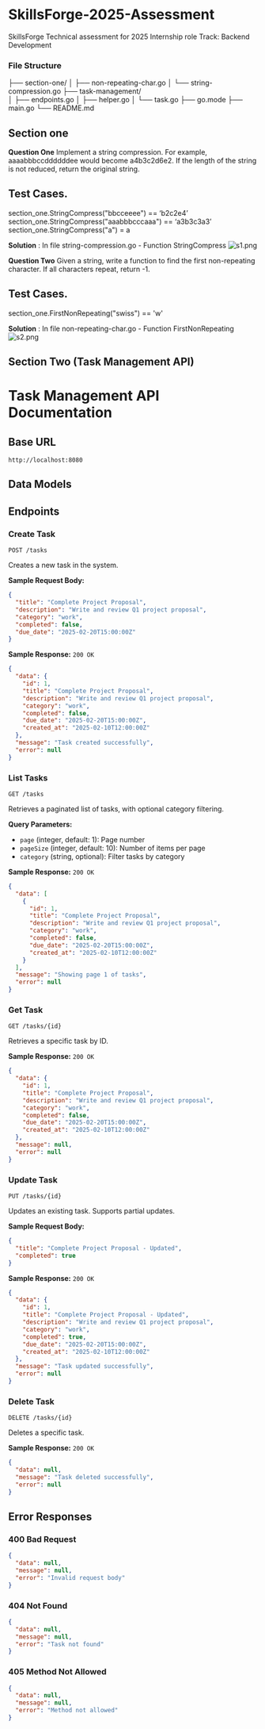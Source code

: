 # SkillsForge-2025-Assessment
SkillsForge Technical assessment for 2025 Internship role
Track: Backend Development

### File Structure

├── section-one/
│   ├── non-repeating-char.go
│   └── string-compression.go
├── task-management/      
│   ├── endpoints.go 
│   ├── helper.go
│   └── task.go
├── go.mode
├── main.go
└── README.md


## Section one

**Question One**
Implement a string compression. For example, aaaabbbccddddddee would become a4b3c2d6e2. If the
length of the string is not reduced, return the original string.

Test Cases.
---
section_one.StringCompress("bbcceeee") == ‘b2c2e4’
section_one.StringCompress("aaabbbcccaaa") == ‘a3b3c3a3’
section_one.StringCompress("a") = a

**Solution** : In file string-compression.go - Function StringCompress 
![s1.png](../../Pictures/s1.png)

**Question Two**
Given a string, write a function to find the first non-repeating character. If all characters
repeat, return -1.

Test Cases.
---
section_one.FirstNonRepeating("swiss") == 'w'

**Solution** : In file non-repeating-char.go - Function FirstNonRepeating
![s2.png](../../Pictures/s2.png)


## Section Two (Task Management API)

# Task Management API Documentation

## Base URL
```
http://localhost:8080
```

## Data Models

## Endpoints

### Create Task
`POST /tasks`

Creates a new task in the system.

**Sample Request Body:**
```json
{
  "title": "Complete Project Proposal",
  "description": "Write and review Q1 project proposal",
  "category": "work",
  "completed": false,
  "due_date": "2025-02-20T15:00:00Z"
}
```

**Sample Response:** `200 OK`
```json
{
  "data": {
    "id": 1,
    "title": "Complete Project Proposal",
    "description": "Write and review Q1 project proposal",
    "category": "work",
    "completed": false,
    "due_date": "2025-02-20T15:00:00Z",
    "created_at": "2025-02-10T12:00:00Z"
  },
  "message": "Task created successfully",
  "error": null
}
```

### List Tasks
`GET /tasks`

Retrieves a paginated list of tasks, with optional category filtering.

**Query Parameters:**
- `page` (integer, default: 1): Page number
- `pageSize` (integer, default: 10): Number of items per page
- `category` (string, optional): Filter tasks by category

**Sample Response:** `200 OK`
```json
{
  "data": [
    {
      "id": 1,
      "title": "Complete Project Proposal",
      "description": "Write and review Q1 project proposal",
      "category": "work",
      "completed": false,
      "due_date": "2025-02-20T15:00:00Z",
      "created_at": "2025-02-10T12:00:00Z"
    }
  ],
  "message": "Showing page 1 of tasks",
  "error": null
}
```

### Get Task
`GET /tasks/{id}`

Retrieves a specific task by ID.

**Sample Response:** `200 OK`
```json
{
  "data": {
    "id": 1,
    "title": "Complete Project Proposal",
    "description": "Write and review Q1 project proposal",
    "category": "work",
    "completed": false,
    "due_date": "2025-02-20T15:00:00Z",
    "created_at": "2025-02-10T12:00:00Z"
  },
  "message": null,
  "error": null
}
```

### Update Task
`PUT /tasks/{id}`

Updates an existing task. Supports partial updates.

**Sample Request Body:**
```json
{
  "title": "Complete Project Proposal - Updated",
  "completed": true
}
```

**Sample Response:** `200 OK`
```json
{
  "data": {
    "id": 1,
    "title": "Complete Project Proposal - Updated",
    "description": "Write and review Q1 project proposal",
    "category": "work",
    "completed": true,
    "due_date": "2025-02-20T15:00:00Z",
    "created_at": "2025-02-10T12:00:00Z"
  },
  "message": "Task updated successfully",
  "error": null
}
```

### Delete Task
`DELETE /tasks/{id}`

Deletes a specific task.

**Sample Response:** `200 OK`
```json
{
  "data": null,
  "message": "Task deleted successfully",
  "error": null
}
```

## Error Responses

### 400 Bad Request
```json
{
  "data": null,
  "message": null,
  "error": "Invalid request body"
}
```

### 404 Not Found
```json
{
  "data": null,
  "message": null,
  "error": "Task not found"
}
```

### 405 Method Not Allowed
```json
{
  "data": null,
  "message": null,
  "error": "Method not allowed"
}
```
